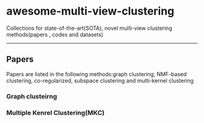 # awesome-multi-view-clustering
Collections for state-of-the-art(SOTA), novel multi-view clustering methods(papers , codes and datasets)

---

## Papers
Papers are listed in the following methods:graph clustering, NMF-based clustering, co-regularized, subspace clustering and multi-kernel clustering

### Graph clusteirng

### Multiple Kenrel Clustering(MKC)
